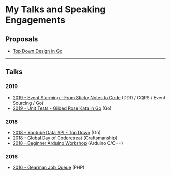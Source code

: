 # My Talks and Speaking Engagements

## Proposals

* [Top Down Design in Go](https://www.papercall.io/speakers/jamie/speaker_talks/108489-top-down-design-in-go)

---

## Talks

### 2019

* [2019 - Event Storming - From Sticky Notes to Code](2019-09-25-event-storming-from-sticky-notes-to-code) (DDD / CQRS / Event Sourcing / Go)
* [2019 - Unit Tests - Gilded Rose Kata in Go](2019-02-28-go-unit-tests-gilded-rose) (Go)

### 2018

* [2018 - Youtube Data API - Top Down](2018-11-01-golang-youtube-data-api-top-down) (Go)
* [2018 - Global Day of Coderetreat](2018-11-17-gdcr-event) (Craftsmanship)
* [2018 - Beginner Arduino Workshop](2018-05-09-arduino-beginner-workshop) (Arduino C/C++)

### 2016
* [2016 - Gearman Job Queue](2016-06-23-php-gearman-job-queue) (PHP)
